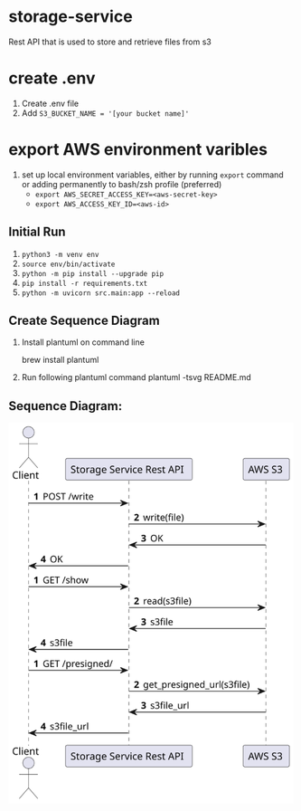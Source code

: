 # storage-service
Rest API that is used to store and retrieve files from s3

# create .env
1. Create .env file
2. Add `S3_BUCKET_NAME = '[your bucket name]'`

# export AWS environment varibles 
1. set up local environment variables, either by running `export` command or adding permanently to bash/zsh profile (preferred)
    - `export AWS_SECRET_ACCESS_KEY=<aws-secret-key>`
    - `export AWS_ACCESS_KEY_ID=<aws-id>`

## Initial Run
1. `python3 -m venv env`
2. `source env/bin/activate`
3. `python -m pip install --upgrade pip`
4. `pip install -r requirements.txt`
5. `python -m uvicorn src.main:app --reload`

## Create Sequence Diagram

1. Install plantuml on command line
    
    brew install plantuml
2. Run following plantuml command
    plantuml -tsvg README.md

## Sequence Diagram: 

![](StorageServiceDiagram.svg)
<div hidden>

    @startuml StorageServiceDiagram

    actor Client

    autonumber

    Client -> "Storage Service Rest API": POST /write
    "Storage Service Rest API" -> "AWS S3": write(file)
    "AWS S3" -> "Storage Service Rest API": OK
    "Storage Service Rest API" -> Client: OK

    autonumber

    Client -> "Storage Service Rest API": GET /show
    "Storage Service Rest API" ->  "AWS S3": read(s3file)
    "AWS S3" -> "Storage Service Rest API": s3file
    "Storage Service Rest API" -> Client: s3file

    autonumber

    Client -> "Storage Service Rest API": GET /presigned/
    "Storage Service Rest API" ->  "AWS S3": get_presigned_url(s3file)
    "AWS S3" -> "Storage Service Rest API": s3file_url
    "Storage Service Rest API" -> Client: s3file_url
    

    @enduml

</div>
